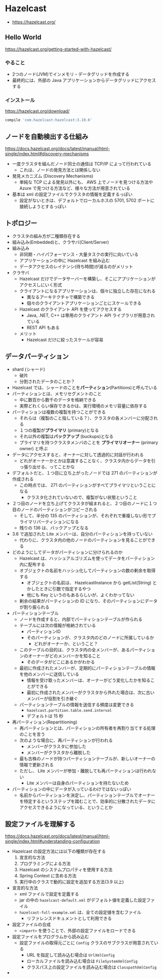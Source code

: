 # Hazelcast
- https://hazelcast.org/

## Hello World
https://hazelcast.org/getting-started-with-hazelcast/

### やること
- 2つのノード(JVM)でインメモリ・データグリッドを作成する
- 最終的には、外部の Java アプリケーションからデータグリッドにアクセスする

### インストール
https://hazelcast.org/download/

```groovy
compile 'com.hazelcast:hazelcast:3.10.6'
```

## ノードを自動検出する仕組み
https://docs.hazelcast.org/docs/latest/manual/html-single/index.html#discovery-mechanisms

- 一度クラスタを組んだノード同士の通信は TCP/IP によって行われている
    - これは、ノードの発見方法とは関係しない
- 発見メカニズム (Discovery Mechanisms)
    - 単純な TCP による発見以外にも、 AWS 上でノードを見つける方法や Azure で見つける方法など、様々な方法が用意されている
- 基本は xml の設定ファイルでクラスタの情報を定義するっぽい
    - 設定がないときは、デフォルトでローカルホスの 5701, 5702 ポートに接続しようとするっぽい

## トポロジー
- クラスタの組み方が二種類存在する
- 組み込み(Embedded)と、クラサバ(Client/Server)
- 組み込み
    - 非同期・ハイパフォーマンス・大量タスクの実行に向いている
    - アプリケーションの中に Hazelcast を組み込む
    - データアクセスのレイテンシ(待ち時間)が減るのがメリット
- クラサバ
    - Hazelcast だけでデータサーバーを構築し、そこにアプリケーションがアクセスしにいく形式
    - クライアントになるアプリケーションは、個々に独立した存在になれる
        - 異なるアーキテクチャで構築できる
        - 個々のクライアントアプリケーションごとにスケールできる
    - Hazelcast のクライアント API を使ってアクセスする
        - Java, .NET, C++ は専用のクライアント API ライブラリが用意されている
        - REST API もある
    - メリット
        - Hazelcast だけに絞ったスケールが容易

## データパーティション
- shard (シャード)
    - 破片
    - 分割されたデータのことか？
- Hazelcast では、シャードのことを**パーティション**(Partitions)と呼んでいる
- パーティションとは、メモリセグメントのこと
    - 中に数百から数千のデータを格納できる
    - 実際どれくらい保存できるかは、実行環境のメモリ容量に依存する
- パーティションは複数の複製を持つことができる
    - それらは（複製のこと指している？）、クラスタの各メンバーに分配される
    - １つの複製が**プライマリ** (primary)となる
    - それ以外の複製は**バックアップ** (buckups)となる
    - プライマリを持つクラスタメンバのことを **プライマリオーナー** (primary owner) と呼ぶ
- データにアクセスすると、オーナーに対して透過的に対話が行われる
    - どれがオーナーかとかは意識することなく、クラスタ内からデータを引っ張り出せる、ってことかな
- デフォルトだと、１つ目に立ち上がったノードでは 271 のパーティションが作成される
    - この時点では、 271 のパーティションがすべてプライマリということになる
        - クラスタ化されていないので、複製がない状態ということ
- ２つ目のノードを立ち上げてクラスタが組まれると、２つ目のノードに１つ目のノードのパーティションがコピーされる
    - そして、半分の 135 のパーティションが、それぞれで重複しない形でプライマリパーティションになる
    - 残りの 136 は、バックアップとなる
- 3.6 で追加された Lite メンバーは、自分のパーティションを持っていない
    - 代わりに、クラスタ内の他のノードのパーティションを見ることができる
- どのようにしてデータがパーティションに分けられるのか
    - Hazelcast は、ハッシュアルゴリズムを使ってデータをパーティション内に配布する
    - オブジェクトの名前をハッシュ化してパーティションの数の剰余を取得する
        - オブジェクトの名前は、 HazelcastInstance から getList(String) とかしたときに引数で指定するやつ
        - 他にも Key というのもあるらしいが、よくわかってない
    - 剰余の結果がパーティションの ID になり、そのパーティションにデータが割り振られる
- パーティションテーブル
    - ノードを作成すると、内部でパーティションテーブルが作られる
    - テーブルには次の情報が格納されている
        - パーティションID
        - そのパーティションが、クラスタ内のどのノードに所属しているか
            - どれがオーナーか、ということ？
    - このテーブルの目的は、クラスタ内の全メンバーが、あるパーティションのオーナーがどのメンバーかを知ること
        - そのデータがどこにあるかがわかる
    - 最初に作成されたメンバーが、定期的にパーティションテーブルの情報を他のメンバーに送信している
        - 情報を受け取ったメンバーは、オーナーがどう変化したかを知ることができる
        - 最初に作成されたメンバーがクラスタから外れた場合は、次に古いメンバーが役割を引き継ぐ
    - パーティションテーブルの情報を送信する頻度は変更できる
        - `hazelcast.partition.table.send.interval`
        - デフォルトは 15 秒
- 再パーティション(Repartitioning)
    - 再パーティションとは、パーティションの所有者を再割り当てする処理のことを言う
    - 次のような場合に、再パーティションが行われる
        - メンバーがクラスタに参加した
        - メンバーがクラスタから離脱した
    - 最も古株のノードが持つパーティションテーブルが、新しいオーナーの情報で更新される
    - ただし、 Lite メンバーが参加・離脱しても再パーティションは行われない
        - Lite メンバーは自身のパーティションを持たないため
- パーティションの中にデータが入っているわけではないっぽい
    - 名前からパーティションを決定し、パーティションテーブルでオーナーを特定するというステップを踏むことで、効率的に分散されたデータにアクセスできるようになっている、ということか

## 設定ファイルを理解する
https://docs.hazelcast.org/docs/latest/manual/html-single/index.html#understanding-configuration

- Hazelcast の設定方法には以下の種類が存在する
    1. 宣言的な方法
    2. プログラミングによる方法
    3. Hazelcast のシステムプロパティを使用する方法
    4. Spring Context に含める方法
    5. 実行中のクラスで動的に設定を追加する方法(3.9 以上)
- 宣言的な方法
    - xml ファイルで設定を定義する
    - jar の中の `hazelcast-default.xml` がデフォルト値を定義した設定ファイル
    - `hazelcast-full-example.xml` は、全ての設定値を含むファイル
        - リファレンスドキュメントとして利用できる
- 設定ファイルの合成
    - `<import>` を使うことで、外部の設定ファイルをロードできる
- 設定ファイルをプログラムから読み込む
    - 設定ファイルの取得元ごとに `Config` クラスのサブクラスが用意されている
        - URL を指定して読み込む場合は `UrlXmlConfig`
        - ローカルファイルを読み込む場合は `FileSystemXmlConfig`
        - クラスパス上の設定ファイルを読み込む場合は `ClasspathXmlConfig`
- 